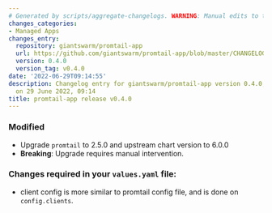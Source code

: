 ```yaml
---
# Generated by scripts/aggregate-changelogs. WARNING: Manual edits to this files will be overwritten.
changes_categories:
- Managed Apps
changes_entry:
  repository: giantswarm/promtail-app
  url: https://github.com/giantswarm/promtail-app/blob/master/CHANGELOG.md#040---2022-06-23
  version: 0.4.0
  version_tag: v0.4.0
date: '2022-06-29T09:14:55'
description: Changelog entry for giantswarm/promtail-app version 0.4.0, published
  on 29 June 2022, 09:14
title: promtail-app release v0.4.0
---
```


### Modified
- Upgrade `promtail` to 2.5.0 and upstream chart version to 6.0.0
- **Breaking**: Upgrade requires manual intervention.
### Changes required in your `values.yaml` file:
- client config is more similar to promtail config file, and is done on `config.clients`.
